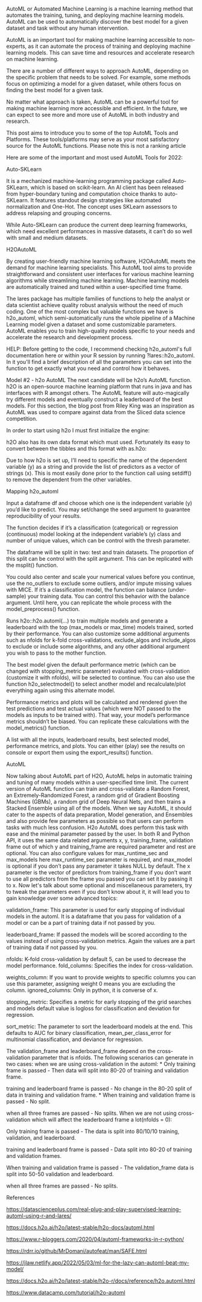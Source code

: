 AutoML or Automated Machine Learning is a machine learning method that automates the training, tuning, and deploying machine learning models. AutoML can be used to automatically discover the best model for a given dataset and task without any human intervention.

AutoML is an important tool for making machine learning accessible to non-experts, as it can automate the process of training and deploying machine learning models. This can save time and resources and accelerate research on machine learning.

There are a number of different ways to approach AutoML, depending on the specific problem that needs to be solved. For example, some methods focus on optimizing a model for a given dataset, while others focus on finding the best model for a given task.

No matter what approach is taken, AutoML can be a powerful tool for making machine learning more accessible and efficient. In the future, we can expect to see more and more use of AutoML in both industry and research.


This post aims to introduce you to some of the top AutoML Tools and Platforms. These tools/platforms may serve as your most satisfactory source for the AutoML functions. Please note this is not a ranking article

Here are some of the important and most used AutoML Tools for 2022:

Auto-SKLearn

It is a mechanized machine-learning programming package called Auto-SKLearn, which is based on scikit-learn. An AI client has been released from hyper-boundary tuning and computation choice thanks to auto-SKLearn. It features standout design strategies like automated normalization and One-Hot. The concept uses SKLearn assessors to address relapsing and grouping concerns.

While Auto-SKLearn can produce the current deep learning frameworks, which need excellent performances in massive datasets, it can’t do so well with small and medium datasets.

H2OAutoML

By creating user-friendly machine learning software, H2OAutoML meets the demand for machine learning specialists. This AutoML tool aims to provide straightforward and consistent user interfaces for various machine learning algorithms while streamlining machine learning. Machine learning models are automatically trained and tuned within a user-specified time frame.


The lares package has multiple families of functions to help the analyst or data scientist achieve quality robust analysis without the need of much coding. One of the most complex but valuable functions we have is h2o_automl, which semi-automatically runs the whole pipeline of a Machine Learning model given a dataset and some customizable parameters. AutoML enables you to train high-quality models specific to your needs and accelerate the research and development process.

HELP: Before getting to the code, I recommend checking h2o_automl's full documentation here or within your R session by running ?lares::h2o_automl. In it you'll find a brief description of all the parameters you can set into the function to get exactly what you need and control how it behaves.

Model #2 - h2o AutoML
The next candidate will be h2o’s AutoML function. h2O is an open-source machine learning platform that runs in java and has interfaces with R amongst others. The AutoML feature will auto-magically try different models and eventually construct a leaderboard of the best models. For this section, the blog post from Riley King was an inspiration as AutoML was used to compare against data from the Sliced data science competition.

In order to start using h2o I must first initialize the engine:

h2O also has its own data format which must used. Fortunately its easy to convert between the tibbles and this format with as.h2o:

Due to how h2o is set up, I’ll need to specific the name of the dependent variable (y) as a string and provide the list of predictors as a vector of strings (x). This is most easily done prior to the function call using setdiff() to remove the dependent from the other variables.



Mapping h2o_automl

Input a dataframe df and choose which one is the independent variable (y) you’d like to predict. You may set/change the seed argument to guarantee reproducibility of your results.

The function decides if it’s a classification (categorical) or regression (continuous) model looking at the independent variable’s (y) class and number of unique values, which can be control with the thresh parameter.

The dataframe will be split in two: test and train datasets. The proportion of this split can be control with the split argument. This can be replicated with the msplit() function.

You could also center and scale your numerical values before you continue, use the no_outliers to exclude some outliers, and/or impute missing values with MICE. If it’s a classification model, the function can balance (under-sample) your training data. You can control this behavior with the balance argument. Until here, you can replicate the whole process with the model_preprocess() function.

Runs h2o::h2o.automl(...) to train multiple models and generate a leaderboard with the top (max_models or max_time) models trained, sorted by their performance. You can also customize some additional arguments such as nfolds for k-fold cross-validations, exclude_algos and include_algos to exclude or include some algorithms, and any other additional argument you wish to pass to the mother function.

The best model given the default performance metric (which can be changed with stopping_metric parameter) evaluated with cross-validation (customize it with nfolds), will be selected to continue. You can also use the function h2o_selectmodel() to select another model and recalculate/plot everything again using this alternate model.

Performance metrics and plots will be calculated and rendered given the test predictions and test actual values (which were NOT passed to the models as inputs to be trained with). That way, your model’s performance metrics shouldn’t be biased. You can replicate these calculations with the model_metrics() function.

A list with all the inputs, leaderboard results, best selected model, performance metrics, and plots. You can either (play) see the results on console or export them using the export_results() function.


AutoML

Now talking about AutoML part of H2O, AutoML helps in automatic training and tuning of many models within a user-specified time limit. The current version of AutoML function can train and cross-validate a Random Forest, an Extremely-Randomized Forest, a random grid of Gradient Boosting Machines (GBMs), a random grid of Deep Neural Nets, and then trains a Stacked Ensemble using all of the models. When we say AutoML, it should cater to the aspects of data preparation, Model generation, and Ensembles and also provide few parameters as possible so that users can perform tasks with much less confusion. H2o AutoML does perform this task with ease and the minimal parameter passed by the user. In both R and Python API, it uses the same data related arguments x, y, training_frame, validation frame out of which y and training_frame are required parameter and rest are optional. You can also configure values for max_runtime_sec and max_models here max_runtime_sec parameter is required, and max_model is optional if you don’t pass any parameter it takes NULL by default. The x parameter is the vector of predictors from training_frame if you don’t want to use all predictors from the frame you passed you can set it by passing it to x. Now let's talk about some optional and miscellaneous parameters, try to tweak the parameters even if you don’t know about it, it will lead you to gain knowledge over some advanced topics:


validation_frame: This parameter is used for early stopping of individual models in the automl. It is a dataframe that you pass for validation of a model or can be a part of training data if not passed by you.


leaderboard_frame: If passed the models will be scored according to the values instead of using cross-validation metrics. Again the values are a part of training data if not passed by you.


nfolds: K-fold cross-validation by default 5, can be used to decrease the model performance.
fold_columns: Specifies the index for cross-validation.


weights_column: If you want to provide weights to specific columns you can use this parameter, assigning weight 0 means you are excluding the column.
ignored_columns: Only in python, it is converse of x.


stopping_metric: Specifies a metric for early stopping of the grid searches and models default value is logloss for classification and deviation for regression.

sort_metric: The parameter to sort the leaderboard models at the end. This defaults to AUC for binary classification, mean_per_class_error for multinomial classification, and deviance for regression.

The validation_frame and leaderboard_frame depend on the cross-validation parameter that is nfolds. The following scenarios can generate in two cases: when we are using cross-validation in the automl: * Only training frame is passed - Then data will split into 80-20 of training and validation frame.


training and leaderboard frame is passed - No change in the 80-20 split of data in training and validation frame. * When training and validation frame is passed - No split. 

when all three frames are passed - No splits. When we are not using cross-validation which will affect the leaderboard frame a lot(nfolds = 0): 

Only training frame is passed - The data is split into 80/10/10 training, validation, and leaderboard. 

training and leaderboard frame is passed - Data split into 80-20 of training and validation frames. 

When training and validation frame is passed - The validation_frame data is split into 50-50 validation and leaderboard. 

when all three frames are passed - No splits.



References


https://datascienceplus.com/real-plug-and-play-supervised-learning-automl-using-r-and-lares/

https://docs.h2o.ai/h2o/latest-stable/h2o-docs/automl.html

https://www.r-bloggers.com/2020/04/automl-frameworks-in-r-python/

https://rdrr.io/github/MrDomani/autofeat/man/SAFE.html

https://jlaw.netlify.app/2022/05/03/ml-for-the-lazy-can-automl-beat-my-model/

https://docs.h2o.ai/h2o/latest-stable/h2o-r/docs/reference/h2o.automl.html

https://www.datacamp.com/tutorial/h2o-automl
